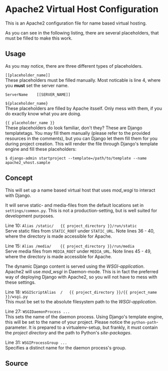 # Apache2 Virtual Host Configuration

This is an Apache2 configuration file for name based virtual hosting.

As you can see in the following listing, there are several placeholders, that must be filled to make this work.

## Usage

As you may notice, there are three different types of placeholders.

`[[placeholder_name]]`  
These placeholders must be filled manually. Most noticable is line 4, where you **must** set the server name.

`ServerName    [[SERVER_NAME]]`

`${placeholder_name}`  
These placeholders are filled by Apache itsself. Only mess with them, if you do exactly know what you are doing.

`{{ placeholder_name }}`  
These placeholders do look familiar, don't they? These are Django templatetags. You may fill them manually (please refer to the provided resources in the comments), but you can Django let them fill them for you during project creation. This will render the file through Django's template engine and fill these placeholders:

    $ django-admin startproject --template=/path/to/template --name apache2_vhost.sample

## Concept

This will set up a name based virtual host that uses *mod\_wsgi* to interact with Django.

It will serve static- and media-files from the default locations set in `settings/common.py`. This is not a production-setting, but is well suited for development purposes.

Line 10: `Alias /static/   {{ project_directory }}/run/static`  
Serve static files from `STATIC_ROOT` under `STATIC_URL`. Note lines 36 - 40, where the directory is made accessible for Apache.

Line 15: `Alias /media/    {{ project_directory }}/run/media`  
Serve media files from `MEDIA_ROOT` under `MEDIA_URL`. Note lines 45 - 49, where the directory is made accessible for Apache.

The dynamic Django content is served using the *WSGI-application*. Apache2 will use *mod\_wsgi* in Daemon-mode. This is in fact the preferred way of deploying Django with Apache2, so you will not have to mess with these settings.

Line 18: `WSGIScriptAlias  /   {{ project_directory }}/{{ project_name }}/wsgi.py`  
This must be set to the absolute filesystem path to the *WSGI-application*.

Line 27: `WSGIDaemonProcess ...`  
This sets the name of the daemon process. Using Django's template engine, this will be set to the name of your project. Please notice the `python-path`-parameter. It is prepared to a virtualenv-setup, but frankly, it must contain the *project directory* and the path to Python's *site-packages*.

Line 31: `WSGIProcessGroup ...`  
Specifies a distinct name for the daemon process's group.

## Source

